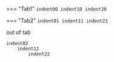 === "Tab1"
    ```
    indent00
        indent10
            indent20
    ```

=== "Tab2"
    ```
    indent01
        indent11
            indent21
    ```

out of tab

```
indent02
    indent12
        indent22
```
